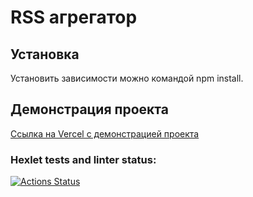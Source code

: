 # RSS агрегатор

## Установка
Установить зависимости можно командой npm install.

## Демонстрация проекта
[Ссылка на Vercel с демонстрацией проекта](https://frontend-project-11-l763409gd-inthetouchs-projects-e3e0d738.vercel.app/)

### Hexlet tests and linter status:
[![Actions Status](https://github.com/Inthetouch/frontend-project-11/actions/workflows/hexlet-check.yml/badge.svg)](https://github.com/Inthetouch/frontend-project-11/actions)